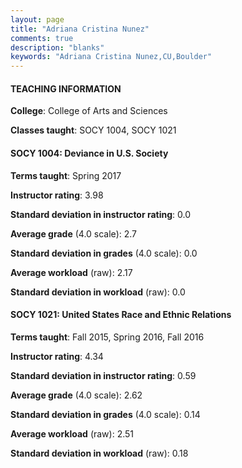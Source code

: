 ```yaml
---
layout: page
title: "Adriana Cristina Nunez" 
comments: true
description: "blanks"
keywords: "Adriana Cristina Nunez,CU,Boulder"
---
```

<head>
<script src="https://ajax.googleapis.com/ajax/libs/jquery/2.1.3/jquery.min.js"></script>
<script src="https://dl.dropboxusercontent.com/s/pc42nxpaw1ea4o9/highcharts.js?dl=0"></script>
<!-- <script src="../assets/js/highcharts.js"></script> -->
<style type="text/css">@font-face {
	font-family: "Bebas Neue";
	src: url(https://www.filehosting.org/file/details/544349/BebasNeue Regular.otf) format("opentype");
	}
	h1.Bebas { 
		font-family: "Bebas Neue", Verdana, Tahoma;
	}
</style>
</head>
	   
#### TEACHING INFORMATION

**College**: College of Arts and Sciences

**Classes taught**: SOCY 1004, SOCY 1021

#### SOCY 1004: Deviance in U.S. Society

**Terms taught**: Spring 2017

**Instructor rating**: 3.98

**Standard deviation in instructor rating**: 0.0

**Average grade** (4.0 scale): 2.7

**Standard deviation in grades** (4.0 scale): 0.0

**Average workload** (raw): 2.17

**Standard deviation in workload** (raw): 0.0

#### SOCY 1021: United States Race and Ethnic Relations

**Terms taught**: Fall 2015, Spring 2016, Fall 2016

**Instructor rating**: 4.34

**Standard deviation in instructor rating**: 0.59

**Average grade** (4.0 scale): 2.62

**Standard deviation in grades** (4.0 scale): 0.14

**Average workload** (raw): 2.51

**Standard deviation in workload** (raw): 0.18


